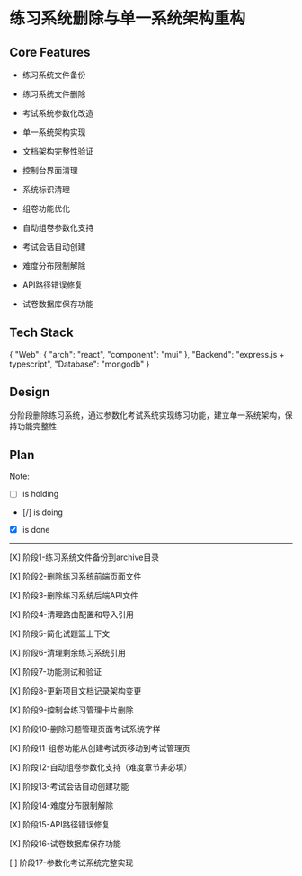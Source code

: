 # 练习系统删除与单一系统架构重构

## Core Features

- 练习系统文件备份

- 练习系统文件删除

- 考试系统参数化改造

- 单一系统架构实现

- 文档架构完整性验证

- 控制台界面清理

- 系统标识清理

- 组卷功能优化

- 自动组卷参数化支持

- 考试会话自动创建

- 难度分布限制解除

- API路径错误修复

- 试卷数据库保存功能

## Tech Stack

{
  "Web": {
    "arch": "react",
    "component": "mui"
  },
  "Backend": "express.js + typescript",
  "Database": "mongodb"
}

## Design

分阶段删除练习系统，通过参数化考试系统实现练习功能，建立单一系统架构，保持功能完整性

## Plan

Note: 

- [ ] is holding
- [/] is doing
- [X] is done

---

[X] 阶段1-练习系统文件备份到archive目录

[X] 阶段2-删除练习系统前端页面文件

[X] 阶段3-删除练习系统后端API文件

[X] 阶段4-清理路由配置和导入引用

[X] 阶段5-简化试题篮上下文

[X] 阶段6-清理剩余练习系统引用

[X] 阶段7-功能测试和验证

[X] 阶段8-更新项目文档记录架构变更

[X] 阶段9-控制台练习管理卡片删除

[X] 阶段10-删除习题管理页面考试系统字样

[X] 阶段11-组卷功能从创建考试页移动到考试管理页

[X] 阶段12-自动组卷参数化支持（难度章节非必填）

[X] 阶段13-考试会话自动创建功能

[X] 阶段14-难度分布限制解除

[X] 阶段15-API路径错误修复

[X] 阶段16-试卷数据库保存功能

[ ] 阶段17-参数化考试系统完整实现
